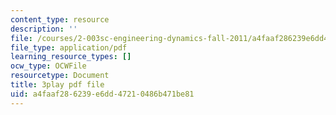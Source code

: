 ```yaml
---
content_type: resource
description: ''
file: /courses/2-003sc-engineering-dynamics-fall-2011/a4faaf286239e6dd47210486b471be81_GUvoVvXwoOQ.pdf
file_type: application/pdf
learning_resource_types: []
ocw_type: OCWFile
resourcetype: Document
title: 3play pdf file
uid: a4faaf28-6239-e6dd-4721-0486b471be81
---
```

